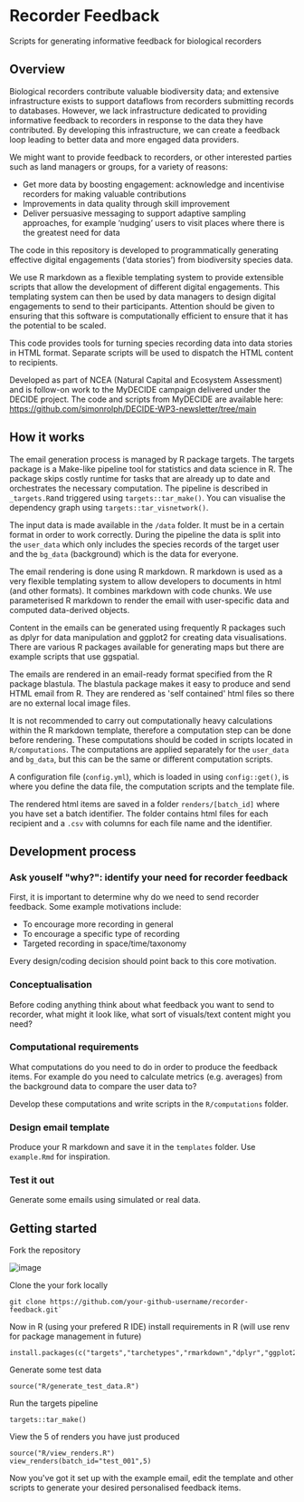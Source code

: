 # Recorder Feedback

Scripts for generating informative feedback for biological recorders

## Overview

Biological recorders contribute valuable biodiversity data; and extensive infrastructure exists to support dataflows from recorders submitting records to databases. However, we lack infrastructure dedicated to providing informative feedback to recorders in response to the data they have contributed. By developing this infrastructure, we can create a feedback loop leading to better data and more engaged data providers.

We might want to provide feedback to recorders, or other interested parties such as land managers or groups, for a variety of reasons:

 * Get more data by boosting engagement: acknowledge and incentivise recorders for making valuable contributions
 * Improvements in data quality through skill improvement
 * Deliver persuasive messaging to support adaptive sampling approaches, for example ‘nudging’ users to visit places where there is the greatest need for data

The code in this repository is developed to programmatically generating effective digital engagements (‘data stories’) from biodiversity species data.

We use R markdown as a flexible templating system to provide extensible scripts that allow the development of different digital engagements. This templating system can then be used by data managers to design digital engagements to send to their participants. Attention should be given to ensuring that this software is computationally efficient to ensure that it has the potential to be scaled.

This code provides tools for turning species recording data into data stories in HTML format. Separate scripts will be used to dispatch the HTML content to recipients.

Developed as part of NCEA (Natural Capital and Ecosystem Assessment) and is follow-on work to the MyDECIDE campaign delivered under the DECIDE project. The code and scripts from MyDECIDE are available here: https://github.com/simonrolph/DECIDE-WP3-newsletter/tree/main

## How it works

The email generation process is managed by R package targets. The targets package is a Make-like pipeline tool for statistics and data science in R. The package skips costly runtime for tasks that are already up to date and orchestrates the necessary computation. The pipeline is described in `_targets.R`and triggered using `targets::tar_make()`. You can visualise the dependency graph using `targets::tar_visnetwork()`.

The input data is made available in the `/data` folder. It must be in a certain format in order to work correctly. During the pipeline the data is split into the `user_data` which only includes the species records of the target user and the `bg_data` (background) which is the data for everyone.

The email rendering is done using R markdown. R markdown is used as a very flexible templating system to allow developers to documents in html (and other formats). It combines markdown with code chunks. We use parameterised R markdown to render the email with user-specific data and computed data-derived objects.

Content in the emails can be generated using frequently R packages such as dplyr for data manipulation and ggplot2 for creating data visualisations. There are various R packages available for generating maps but there are example scripts that use ggspatial.

The emails are rendered in an email-ready format specified from the R package blastula. The blastula package makes it easy to produce and send HTML email from R. They are rendered as 'self contained' html files so there are no external local image files.

It is not recommended to carry out computationally heavy calculations within the R markdown template, therefore a computation step can be done before rendering. These computations should be coded in scripts located in `R/computations`. The computations are applied separately for the `user_data` and `bg_data`, but this can be the same or different computation scripts.

A configuration file (`config.yml`), which is loaded in using `config::get()`, is where you define the data file, the computation scripts and the template file.

The rendered html items are saved in a folder `renders/[batch_id]` where you have set a batch identifier. The folder contains html files for each recipient and a `.csv` with columns for each file name and the identifier.

## Development process

### Ask youself "why?": identify your need for recorder feedback

First, it is important to determine why do we need to send recorder feedback. Some example motivations include:

 * To encourage more recording in general
 * To encourage a specific type of recording
 * Targeted recording in space/time/taxonomy

Every design/coding decision should point back to this core motivation.

### Conceptualisation

Before coding anything think about what feedback you want to send to recorder, what might it look like, what sort of visuals/text content might you need?

### Computational requirements

What computations do you need to do in order to produce the feedback items. For example do you need to calculate metrics (e.g. averages) from the background data to compare the user data to?

Develop these computations and write scripts in the `R/computations` folder.

### Design email template

Produce your R markdown and save it in the `templates` folder. Use `example.Rmd` for inspiration.

### Test it out

Generate some emails using simulated or real data.


## Getting started

Fork the repository

![image](https://github.com/BiologicalRecordsCentre/recorder-feedback/assets/17750766/dc4941bb-eff5-470e-8acd-cba16cddad4f)

Clone the your fork locally

```
git clone https://github.com/your-github-username/recorder-feedback.git`
```

Now in R (using your prefered R IDE) install requirements in R (will use renv for package management in future)

```
install.packages(c("targets","tarchetypes","rmarkdown","dplyr","ggplot2","crew","config","ggspatial","prettymapr"))
```

Generate some test data

```
source("R/generate_test_data.R")
```

Run the targets pipeline

```
targets::tar_make()
```

View the 5 of renders you have just produced

```
source("R/view_renders.R")
view_renders(batch_id="test_001",5)
```

Now you've got it set up with the example email, edit the template and other scripts to generate your desired personalised feedback items.
